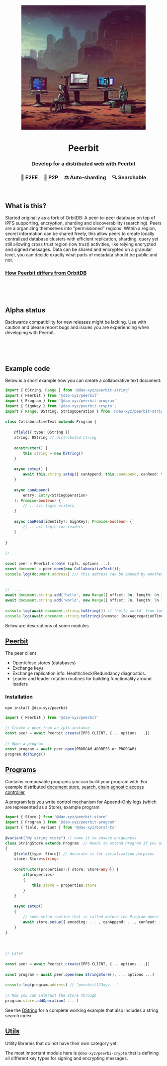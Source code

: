 
<br>
<p align="center">
    <img width="400" src="./peer.png"  alt="Peerbit icon Icon">
</p>

<h1 align="center">
    <strong>
        Peerbit
   </strong>
</h1>

<h3 align="center">
    Develop for a distributed web with Peerbit
</h3>

<h3 align="center">🤫 E2EE &nbsp; &nbsp; 👯 P2P &nbsp; &nbsp; ⚖️ Auto-sharding  &nbsp; &nbsp;  🔍 Searchable</h3>
<br>


## What is this?
Started originally as a fork of OrbitDB: A peer-to-peer database on top of IPFS supporting, encryption, sharding and discoverability (searching). Peers are a organizing themselves into "permissioned" regions. Within a region, secret information can be shared freely, this allow peers to create locally centralized database clusters with efficient replication, sharding, query yet still allowing cross trust region (low trust) activities, like relying encrypted and signed messages. Data can be shared and encrypted on a granular level, you can decide exactly what parts of metadata should be public and not.

### [How Peerbit differs from OrbitDB](./documentation/DIFFERENCE.md)

</br>
</br>
</br>

## Alpha status

Backwards compatibility for new releases might be lacking. Use with caution and please report bugs and issues you are experiencing when developing with Peerbit. 

</br>
</br>
</br>



## Example code 
Below is a short example how you can create a collaborative text document: 

```typescript
import { DString, Range } from '@dao-xyz/peerbit-string'
import { Peerbit } from '@dao-xyz/peerbit'
import { Program } from '@dao-xyz/peerbit-program'
import { SignKey } from '@dao-xyz/peerbit-crypto';
import { Range, DString, StringOperation } from '@dao-xyz/peerbit-string';

class CollaborativeText extends Program {

    @field({ type: DString })
    string: DString // distributed string 

    constructor() {
        this.string = new DString()
    }

    async setup() {
        await this.string.setup({ canAppend: this.canAppend, canRead: this.canRead })
    }

    async canAppend(
        entry: Entry<StringOperation>
    ): Promise<boolean> {
        // .. acl logic writers
    }

    async canRead(identity?: SignKey): Promise<boolean> {
        // .. acl logic for readers
    }

}

// ... 

const peer = Peerbit.create (ipfs, options ...)
const document = peer.open(new CollaborativeText());
console.log(document.address) /// this address can be opened by another peer 


//  ... 
await document.string.add('hello', new Range({ offset: 0n, length: 6n }));
await document.string.add('world', new Range({ offset: 7n, length: 5n }));

console.log(await document.string.toString()) // 'hello world' from local store
console.log(await document.string.toString({remote: {maxAggregationTime: 3000 }})) // 'hello world' from peers

```


Below are descriptions of some modules

## [Peerbit](./packages/client)
The peer client
- Open/close stores (databases)
- Exchange keys
- Exchange replication info. Healthcheck/Redundancy diagnostics. 
- Leader and leader rotation routines for building functionality around leaders

### Installation 
```sh
npm install @dao-xyz/peerbit
```

```typescript
import { Peerbit } from '@dao-xyz/peerbit'

// Create a peer from an ipfs instance
const peer = await Peerbit.create(IPFS CLIENT, {... options ...})

// Open a program 
const program = await peer.open(PRORGAM ADDRESS or PRORGAM)
program.doThings()
```

## [Programs](./packages/programs)
Contains composable programs you can build your program with. For example distributed [document store](./packages/programs/data/document), [search](./packages/programs/discovery/any-search), [chain agnostic access controller](./packages/programs/acl/dynamic-access-controller) 

A program lets you write control mechanism for Append-Only logs (which are represented as a Store), example program

```typescript 
import { Store } from '@dao-xyz/peerbit-store'
import { Program } from '@dao-xyz/peerbit-program' 
import { field, variant } from '@dao-xyz/borst-ts' 

@variant("My string store") // name it to ensure uniqueness
class StringStore extends Program  // Needs to extend Program if you are going to store Store<any> in your class
{
    @field({type: Store}) // decorate it for serialization purposes 
    store: Store<string>

    constructor(properties?:{ store: Store<any>}) {
        if(properties)
        {
            this.store = properties.store
        }
    }

    async setup() 
    {
        // some setup routine that is called before the Program opens
        await store.setup({ encoding: ... , canAppend: ..., canRead: ...})
    }
}



// Later 

const peer = await Peerbit.create(IPFS CLIENT, {... options ...})

const program = await peer.open(new StringStore(), ... options ...)
 
console.log(program.address) // "peerbit/123xyz..." 

// Now you can interact the store through 
program.store.addOperation( ... )
```

See the [DString](./packages/programs/data/string) for a complete working example that also includes a string search index



## [Utils](./packages/utils/)
Utility libraries that do not have their own category yet

The most important module here is 
```@dao-xyz/peerbi-crypto``` that is defining all different key types for signing and encrypting messages.